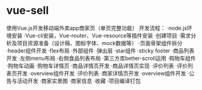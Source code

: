# vue-sell
使用Vue.js开发移动端外卖app商家页（单页完整功能）
开发流程：
  ·node.js环境安装
  ·Vue-cli安装，Vue-router、Vue-resource等插件安装
  ·创建项目
  ·需求分析及项目资源准备（设计稿、图标字体、mock数据等）
  ·页面骨架组件拆分
  ·header组件开发
    ·flex布局
    ·外部组件
    ·弹出层
    ·star组件
    ·sticky footer
  ·商品列表开发
    ·左侧menu布局
    ·右侧食品列表布局
    ·第三方库better-scroll运用
    ·购物车组件
    ·购物车动画
    ·购物车详情页
  ·商品详情页开发
    ·商品详情页实现
    ·评价列表
  ·评价列表页开发
    ·overview组件开发
    ·评价列表
  ·商家详情页开发
    ·overview组件开发
    ·公告与活动开发
    ·商家实景图
    ·商家信息
    ·收藏
  ·项目编译打包
